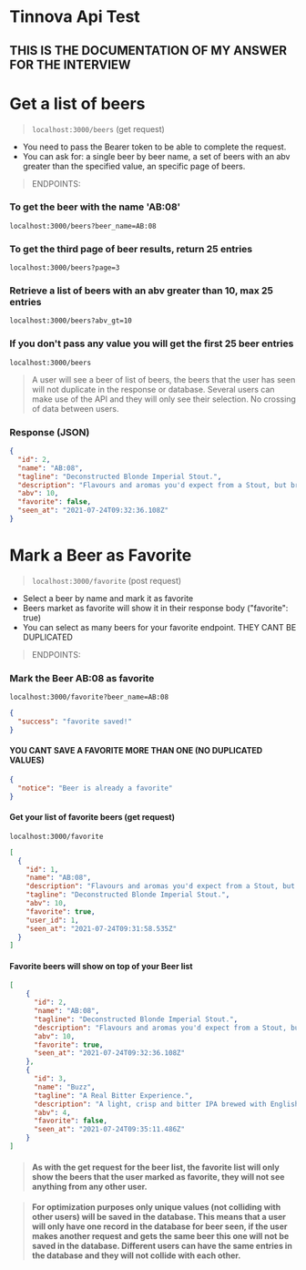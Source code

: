 # Tinnova Api Test

## THIS IS THE DOCUMENTATION OF MY ANSWER FOR THE INTERVIEW

# Get a list of beers
> `localhost:3000/beers` (get request)

* You need to pass the Bearer token to be able to complete the request.
* You can ask for: a single beer by beer name, a set of beers with an abv greater than the specified value, an specific page of beers.

> ENDPOINTS:

### To get the beer with the name 'AB:08'
`localhost:3000/beers?beer_name=AB:08` 

### To get the third page of beer results, return 25 entries
`localhost:3000/beers?page=3` 

### Retrieve a list of beers with an abv greater than 10, max 25 entries
`localhost:3000/beers?abv_gt=10` 

### If you don't pass any value you will get the first 25 beer entries
`localhost:3000/beers`

> A user will see a beer of list of beers, the beers that the user has seen will not duplicate in the response or database. Several users can make use of the API and they will only see their selection. No crossing of data between users.

### Response (JSON)
```json
{
  "id": 2,
  "name": "AB:08",
  "tagline": "Deconstructed Blonde Imperial Stout.",
  "description": "Flavours and aromas you'd expect from a Stout, but brewed without dark malts. The full mouthfeel comes courtesy of wheat and oats, while smoked malt and the twist additions add the complex flavours normally provided by highly kilned malts.",
  "abv": 10,
  "favorite": false,
  "seen_at": "2021-07-24T09:32:36.108Z"
}
```

# Mark a Beer as Favorite

> `localhost:3000/favorite` (post request)

* Select a beer by name and mark it as favorite
* Beers market as favorite will show it in their response body ("favorite": true)
* You can select as many beers for your favorite endpoint. THEY CANT BE DUPLICATED

> ENDPOINTS:

### Mark the Beer AB:08 as favorite
`localhost:3000/favorite?beer_name=AB:08`

```json
{
  "success": "favorite saved!"
}
```

#### YOU CANT SAVE A FAVORITE MORE THAN ONE (NO DUPLICATED VALUES)

```json
{
  "notice": "Beer is already a favorite"
}
```

#### Get your list of favorite beers (get request)
`localhost:3000/favorite` 

```json
[
  {
    "id": 1,
    "name": "AB:08",
    "description": "Flavours and aromas you'd expect from a Stout, but brewed without dark malts. The full mouthfeel comes courtesy of wheat and oats, while smoked malt and the twist additions add the complex flavours normally provided by highly kilned malts.",
    "tagline": "Deconstructed Blonde Imperial Stout.",
    "abv": 10,
    "favorite": true,
    "user_id": 1,
    "seen_at": "2021-07-24T09:31:58.535Z"
  }
]
```

 #### Favorite beers will show on top of your Beer list
```json
[
    {
      "id": 2,
      "name": "AB:08",
      "tagline": "Deconstructed Blonde Imperial Stout.",
      "description": "Flavours and aromas you'd expect from a Stout, but brewed without dark malts. The full mouthfeel comes courtesy of wheat and oats, while smoked malt and the twist additions add the complex flavours normally provided by highly kilned malts.",
      "abv": 10,
      "favorite": true,
      "seen_at": "2021-07-24T09:32:36.108Z"
    },
    {
      "id": 3,
      "name": "Buzz",
      "tagline": "A Real Bitter Experience.",
      "description": "A light, crisp and bitter IPA brewed with English and American hops. A small batch brewed only once.",
      "abv": 4,
      "favorite": false,
      "seen_at": "2021-07-24T09:35:11.486Z"
    }
]
```


> #### As with the get request for the beer list, the favorite list will only show the beers that the user marked as favorite, they will not see anything from any other user.

> #### For optimization purposes only unique values (not colliding with other users) will be saved in the database. This means that a user will only have one record in the database for beer seen, if the user makes another request and gets the same beer this one will not be saved in the database. Different users can have the same entries in the database and they will not collide with each other.
